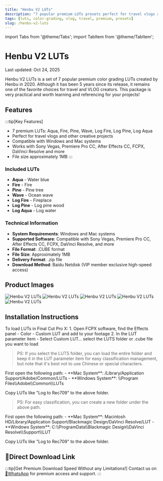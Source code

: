```yaml
---
title: "Henbu V2 LUTs"
description: "7 popular premium LUTs presets perfect for travel vlogs and more"
tags: [luts, color-grading, vlog, travel, premium, presets]
slug: /henbu-v2-luts
---
```


import Tabs from '@theme/Tabs';
import TabItem from '@theme/TabItem';

# Henbu V2 LUTs

Last updated: Oct 24, 2025

Henbu V2 LUTs is a set of 7 popular premium color grading LUTs created by Henbu in 2020. Although it has been 5 years since its release, it remains one of the favorite choices for travel and VLOG creators. This package is very practical and worth learning and referencing for your projects!

## Features

:::tip[Key Features]
- 7 premium LUTs: Aqua, Fire, Pine, Wave, Log Fire, Log Pine, Log Aqua
- Perfect for travel vlogs and other creative projects
- Compatible with Windows and Mac systems
- Works with Sony Vegas, Premiere Pro CC, After Effects CC, FCPX, DaVinci Resolve and more
- File size approximately 1MB
:::

### Included LUTs
- **Aqua** - Water blue
- **Fire** - Fire
- **Pine** - Pine tree
- **Wave** - Ocean wave
- **Log Fire** - Fireplace
- **Log Pine** - Log pine wood
- **Log Aqua** - Log water

### Technical Information

- **System Requirements**: Windows and Mac systems
- **Supported Software**: Compatible with Sony Vegas, Premiere Pro CC, After Effects CC, FCPX, DaVinci Resolve, and more
- **File Format**: .CUBE format
- **File Size**: Approximately 1MB
- **Delivery Format**: .zip file
- **Download Method**: Baidu Netdisk (VIP member exclusive high-speed access)

## Product Images

![Henbu V2 LUTs](https://www.vfx123.com/wp-content/uploads/2025/04/1745485401-ddd923e68f77db2.webp)
![Henbu V2 LUTs](https://www.vfx123.com/wp-content/uploads/2025/04/1745485406-f465d1c4423a6e0.webp)
![Henbu V2 LUTs](https://www.vfx123.com/wp-content/uploads/2025/04/1745485413-45506faef9e66a6.webp)
![Henbu V2 LUTs](https://www.vfx123.com/wp-content/uploads/2025/04/1745485418-194cfb4cd237653.webp)
![Henbu V2 LUTs](https://www.vfx123.com/wp-content/uploads/2025/04/1745485424-77337bcbc6ad556.webp)

## Installation Instructions

<Tabs>
<TabItem value="fcpx" label="Final Cut Pro X">
To load LUTs in Final Cut Pro X:
1. Open FCPX software, find the Effects panel - Color - Custom LUT and add to your footage
2. In the LUT parameter item - Select Custom LUT… select the LUTS folder or .cube file you want to load

> PS: If you select the LUTS folder, you can load the entire folder and keep it in the LUT parameter item for easy classification management, but note that it's best not to use Chinese or special characters.
</TabItem>

<TabItem value="premiere" label="Premiere Pro">
First open the following path:
- **Mac System**: /Library/Application Support/Adobe/Common/LUTs
- **Windows System**: \\Program Files\\Adobe\\Common\\LUTs

Copy LUTs like "Log to Rec709" to the above folder.

> PS: For easy classification, you can create a new folder under the above path.
</TabItem>

<TabItem value="resolve" label="DaVinci Resolve">
First open the following path:
- **Mac System**: Macintosh HD/Library/Application Support/Blackmagic Design/DaVinci Resolve/LUT
- **Windows System**: C:\\ProgramData\\Blackmagic Design\\DaVinci Resolve\\Support\\LUT

Copy LUTs like "Log to Rec709" to the above folder.

</TabItem>
</Tabs>

## 🚀Direct Download Link

:::tip[Get Premium Download Speed Without any Limitations!]
Contact us on [💬WhatsApp](https://wa.me/+8613237610083) for premium  access and support.
:::
